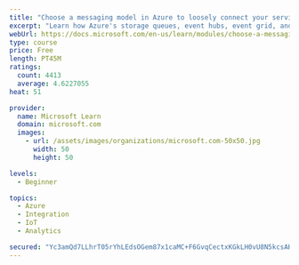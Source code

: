 ```yaml
---
title: "Choose a messaging model in Azure to loosely connect your services"
excerpt: "Learn how Azure's storage queues, event hubs, event grid, and service bus can improve your communication between devices."
webUrl: https://docs.microsoft.com/en-us/learn/modules/choose-a-messaging-model-in-azure-to-connect-your-services/
type: course
price: Free
length: PT45M
ratings:
  count: 4413
  average: 4.6227055
heat: 51

provider:
  name: Microsoft Learn
  domain: microsoft.com
  images:
    - url: /assets/images/organizations/microsoft.com-50x50.jpg
      width: 50
      height: 50

levels:
  - Beginner

topics:
  - Azure
  - Integration
  - IoT
  - Analytics

secured: "Yc3amQd7LLhrT05rYhLEdsOGem87x1caMC+F6GvqCectxKGkLH0vU8N5kcsAHZ7qpDZIecnTKLLuT0RE4uuGcLwHcUuPUF5fhXwRb9a4EyWBIfPpSHUkqa1BCzxlVVRQuGjieu8HOJiEUOUMy8IoP1oVwwU+pI5cOE7LvPeo9SMjD/i/x2SEjp8P6U4l1Fb/3ZcZEUOZnG0DoPfldHf/GRvJgBzZZL7MksVPCTB2IAaZBRZFqLGDikGIu1CHY9/l/gWdj/2N3bLj7v+yZzoL0U4FJSY1+hM3ByGqP1l9qFpwW/8dJ5vdjVxTUHLf3Q6Rb0Pg+qryNKo8ORfWGoL2wFm7g3IP4TlZWdNi1bPyqm79s6DjQL7fssmoJXcQQ36m7ELV68JTlr46zKXoorqj04Wd3valJl1qmkkAZzBpQgU=;XHqkmGkeYdCIpoZzScDwqA=="
---
```


